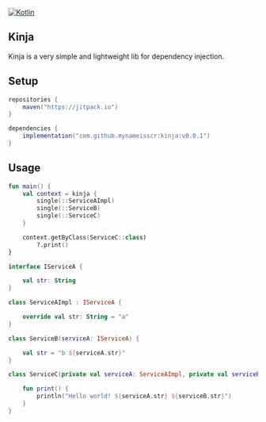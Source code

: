 [![Kotlin](https://img.shields.io/badge/Kotlin-1.8.21-blue.svg?style=flat&logo=kotlin)](https://kotlinlang.org)

## Kinja

Kinja is a very simple and lightweight lib for dependency injection.

## Setup

```groovy
repositories {
    maven("https://jitpack.io")
}

dependencies {
    implementation("com.github.mynameisscr:kinja:v0.0.1")
}
```

## Usage

```kotlin
fun main() {
    val context = kinja {
        single(::ServiceAImpl)
        single(::ServiceB)
        single(::ServiceC)
    }

    context.getByClass(ServiceC::class)
        ?.print()
}

interface IServiceA {

    val str: String
}

class ServiceAImpl : IServiceA {

    override val str: String = "a"
}

class ServiceB(serviceA: IServiceA) {

    val str = "b ${serviceA.str}"
}

class ServiceC(private val serviceA: ServiceAImpl, private val serviceB: ServiceB) {

    fun print() {
        println("Hello world! ${serviceA.str} ${serviceB.str}")
    }
}
```
